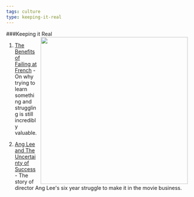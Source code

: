 ```yaml
---
tags: culture
type: keeping-it-real
---
```

###Keeping it Real
<img src="https://s3.amazonaws.com/after-school-assets/arrays.png" width="400px" align="right" hspace="10"> 
1. [The Benefits of Failing at French](http://www.nytimes.com/2014/07/16/opinion/16alexander.html?_r=0) - On why trying to learn something and struggling is still incredibly valuable.

2. [Ang Lee and The Uncertainty of Success](http://web.archive.org/web/20140226092854/http://jeffjlin.com/2013/02/23/ang-lee-and-the-uncertainty-of-success/) - The story of director Ang Lee's six year struggle to make it in the movie business.
